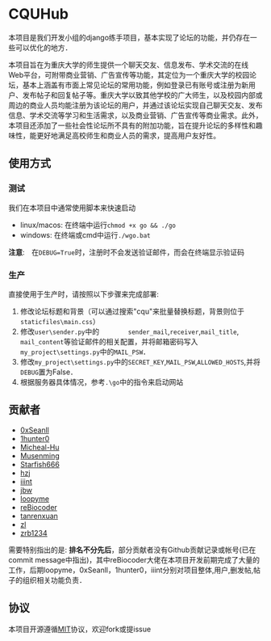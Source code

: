 # CQUHub

本项目是我们开发小组的django练手项目，基本实现了论坛的功能，并仍存在一些可以优化的地方．

本项目旨在为重庆大学的师生提供一个聊天交友、信息发布、学术交流的在线Web平台，可附带商业营销、广告宣传等功能，其定位为一个重庆大学的校园论坛，基本上涵盖有市面上常见论坛的常用功能，例如登录已有账号或注册为新用户、发布帖子和回复帖子等。重庆大学以致其他学校的广大师生，以及校园内部或周边的商业人员均能注册为该论坛的用户，并通过该论坛实现自己聊天交友、发布信息、学术交流等学习和生活需求，以及商业营销、广告宣传等商业需求。此外，本项目还添加了一些社会性论坛所不具有的附加功能，旨在提升论坛的多样性和趣味性，能更好地满足高校师生和商业人员的需求，提高用户友好性。

## 使用方式
### 测试
我们在本项目中通常使用脚本来快速启动
 - linux/macos: 在终端中运行`chmod +x go && ./go`
 - windows: 在终端或cmd中运行`./wgo.bat`　

**注意**:　在`DEBUG=True`时，注册时不会发送验证邮件，而会在终端显示验证码

### 生产
直接使用于生产时，请按照以下步骤来完成部署:
1. 修改论坛标题和背景（可以通过搜索"cqu"来批量替换标题，背景则位于`staticfiles\main.css`）
1. 修改`user\sender.py`中的`        sender_mail`,`receiver`,`mail_title`,`  mail_content`等验证邮件的相关配置，并将邮箱密码写入`my_project\settings.py`中的`MAIL_PSW`．
1. 修改`my_project\settings.py`中的`SECRET_KEY`,`MAIL_PSW`,`ALLOWED_HOSTS`,并将`DEBUG`置为False．
1. 根据服务器具体情况，参考`.\go`中的指令来启动网站

## 贡献者
- [0xSeanll](https://github.com/0xSeanll)
- [1hunter0](https://github.com/1hunter0)
- [Micheal-Hu](https://github.com/Micheal-Hu)
- [Musenming](https://github.com/Musenming)
- [Starfish666](https://github.com/Starfish666)
- [hzj]()
- [iiint](https://github.com/iiint)
- [jbw]()
- [loopyme](https://github.com/loopyme)
- [reBiocoder](https://github.com/reBiocoder)
- [tanrenxuan](https://github.com/tanrenxuan)
- [zl]()
- [zrb1234](https://github.com/zrb1234)

需要特别指出的是: **排名不分先后**，部分贡献者没有Github贡献记录或帐号(已在commit message中指出)，其中reBiocoder大佬在本项目开发前期完成了大量的工作，后期loopyme，0xSeanll，1hunter0，iiint分别对项目整体,用户,删发帖,帖子的组织相关功能负责．

## 协议
本项目开源遵循[MIT](https://github.com/loopyme/CQUHub/blob/master/LICENSE)协议，欢迎fork或提issue
